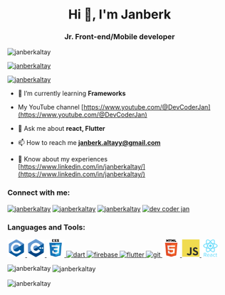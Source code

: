 <h1 align="center">Hi 👋, I'm Janberk</h1>
<h3 align="center">Jr. Front-end/Mobile developer</h3>

<p align="left"> <img src="https://komarev.com/ghpvc/?username=janberkaltay&label=Profile%20views&color=0e75b6&style=flat" alt="janberkaltay" /> </p>

<p align="left"> <a href="https://github.com/ryo-ma/github-profile-trophy"><img src="https://github-profile-trophy.vercel.app/?username=janberkaltay" alt="janberkaltay" /></a> </p>

<p align="left"> <a href="https://twitter.com/janberkaltay" target="blank"><img src="https://img.shields.io/twitter/follow/janberkaltay?logo=twitter&style=for-the-badge" alt="janberkaltay" /></a> </p>

- 🌱 I’m currently learning **Frameworks**

- My YouTube channel [https://www.youtube.com/@DevCoderJan](https://www.youtube.com/@DevCoderJan)

- 💬 Ask me about **react, Flutter**

- 📫 How to reach me **janberk.altayy@gmail.com**

- 📄 Know about my experiences [https://www.linkedin.com/in/janberkaltay/](https://www.linkedin.com/in/janberkaltay/)

<h3 align="left">Connect with me:</h3>
<p align="left">
<a href="https://twitter.com/janberkaltay" target="blank"><img align="center" src="https://raw.githubusercontent.com/rahuldkjain/github-profile-readme-generator/master/src/images/icons/Social/twitter.svg" alt="janberkaltay" height="30" width="40" /></a>
<a href="https://linkedin.com/in/janberkaltay" target="blank"><img align="center" src="https://raw.githubusercontent.com/rahuldkjain/github-profile-readme-generator/master/src/images/icons/Social/linked-in-alt.svg" alt="janberkaltay" height="30" width="40" /></a>
<a href="https://instagram.com/janberkaltay" target="blank"><img align="center" src="https://raw.githubusercontent.com/rahuldkjain/github-profile-readme-generator/master/src/images/icons/Social/instagram.svg" alt="janberkaltay" height="30" width="40" /></a>
<a href="https://www.youtube.com/c/dev coder jan" target="blank"><img align="center" src="https://raw.githubusercontent.com/rahuldkjain/github-profile-readme-generator/master/src/images/icons/Social/youtube.svg" alt="dev coder jan" height="30" width="40" /></a>
</p>

<h3 align="left">Languages and Tools:</h3>
<p align="left"> <a href="https://www.cprogramming.com/" target="_blank" rel="noreferrer"> <img src="https://raw.githubusercontent.com/devicons/devicon/master/icons/c/c-original.svg" alt="c" width="40" height="40"/> </a> <a href="https://www.w3schools.com/cpp/" target="_blank" rel="noreferrer"> <img src="https://raw.githubusercontent.com/devicons/devicon/master/icons/cplusplus/cplusplus-original.svg" alt="cplusplus" width="40" height="40"/> </a> <a href="https://www.w3schools.com/css/" target="_blank" rel="noreferrer"> <img src="https://raw.githubusercontent.com/devicons/devicon/master/icons/css3/css3-original-wordmark.svg" alt="css3" width="40" height="40"/> </a> <a href="https://dart.dev" target="_blank" rel="noreferrer"> <img src="https://www.vectorlogo.zone/logos/dartlang/dartlang-icon.svg" alt="dart" width="40" height="40"/> </a> <a href="https://firebase.google.com/" target="_blank" rel="noreferrer"> <img src="https://www.vectorlogo.zone/logos/firebase/firebase-icon.svg" alt="firebase" width="40" height="40"/> </a> <a href="https://flutter.dev" target="_blank" rel="noreferrer"> <img src="https://www.vectorlogo.zone/logos/flutterio/flutterio-icon.svg" alt="flutter" width="40" height="40"/> </a> <a href="https://git-scm.com/" target="_blank" rel="noreferrer"> <img src="https://www.vectorlogo.zone/logos/git-scm/git-scm-icon.svg" alt="git" width="40" height="40"/> </a> <a href="https://www.w3.org/html/" target="_blank" rel="noreferrer"> <img src="https://raw.githubusercontent.com/devicons/devicon/master/icons/html5/html5-original-wordmark.svg" alt="html5" width="40" height="40"/> </a> <a href="https://developer.mozilla.org/en-US/docs/Web/JavaScript" target="_blank" rel="noreferrer"> <img src="https://raw.githubusercontent.com/devicons/devicon/master/icons/javascript/javascript-original.svg" alt="javascript" width="40" height="40"/> </a> <a href="https://reactjs.org/" target="_blank" rel="noreferrer"> <img src="https://raw.githubusercontent.com/devicons/devicon/master/icons/react/react-original-wordmark.svg" alt="react" width="40" height="40"/> </a> </p>

<p><img align="left" src="https://github-readme-stats.vercel.app/api/top-langs?username=janberkaltay&show_icons=true&locale=en&layout=compact" alt="janberkaltay" /></p>

<p>&nbsp;<img align="center" src="https://github-readme-stats.vercel.app/api?username=janberkaltay&show_icons=true&locale=en" alt="janberkaltay" /></p>

<p><img align="center" src="https://github-readme-streak-stats.herokuapp.com/?user=janberkaltay&" alt="janberkaltay" /></p>
